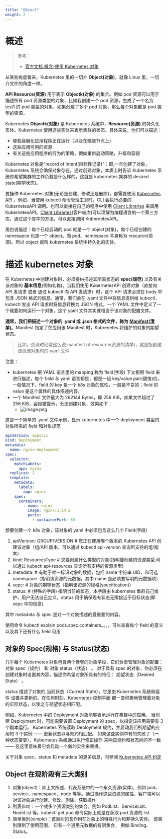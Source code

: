 ```yaml
---
title: "Object"
weight: 2
---
```


# 概述

> 参考：
> 
> - [官方文档,概念-使用 Kubernetes 对象](https://kubernetes.io/docs/concepts/overview/working-with-objects/)

从某些角度看来，Kubernetes 里的一切介 **Object(对象)**。就像 Linux 里，一切介文件的角度一样。

**API Resource(资源)** 用于表示 **Objectk(对象)** 的集合。例如 pod 资源可以用于描述所有 pod 资源类型的对象，比如我创建一个 pod 资源，生成了一个名为 test1 的 pod 类型的对象，如果创建了多个 pod 对象，那么每个对象都是 pod 类型的资源。

Kubernetes **Objectk(对象)** 是 Kubernetes 系统中，**Resource(资源)** 的持久化实体。Kubernetes 使用这些实体来表示集群的状态。具体来说，他们可以描述：

- 哪些容器化应用程序正在运行（以及在哪些节点上）
- 这些应用可用的资源
- 有关这些应用程序的行为的策略，例如重新启动策略，升级和容错

Kubernetes 对象是“record of intent(目标性记录)”：即,一旦创建了对象，Kubernetes 系统会确保对象存在。通过创建对象，本质上时告诉 Kubernetes 系统你希望集群的工作负载是什么样的，这就是 kubernetes 集群的 desired state(期望状态)。

要操作 Kubernetes 对象(无论是创建，修改还是删除)，都需要使用 [Kubernetes API](https://kubernetes.io/docs/concepts/overview/kubernetes-api/) 。例如，当使用 kubectl 命令管理工具时，CLI 会执行必要的 KubernetesAPI 调用。也可以直接在自己的程序中使用 [Client Libraries](https://kubernetes.io/docs/reference/using-api/client-libraries/) 来调用 KubernetesAPI。[Client Libraries](https://kubernetes.io/docs/reference/using-api/client-libraries/)(客户端库)可以理解为编程语言的一个第三方库，通过这个库中的方法，可以直接调用 KubernetesAPI。

用白说描述：每个已经启动的 pod 就是一个 object(对象)，每个已经创建的 namesapce 也是一个 object。而 pod、namespace 本身称为 resource(资源)。所以 object 就叫 kubernetes 系统中持久化的实体。

# 描述 kubernetes 对象

在 Kubernetes 中创建对象时，必须提供描述其所需状态的 **spec(规范)** 以及有关该对象的 **基本信息**(例如名称)。当我们使用 KubernetesAPI 创建对象（直接向 API 发请求 或者 通过 kubectl 向 API 发请求）时，这个 API 请求必须在 body 中包含 JSON 格式的信息。通常，我们会在 .yaml 文件中将信息提供给 kubectl， kubectl 发出 API 请求时将信息转换为 JSON 格式。一个 YAML 文件中定义了一个我要如何运行一个对象。这个 yaml 文件其实就相当于该对象的配置文件。

**通常，我们把描述一个对象的 .yaml 或 .json 格式的文件，称为** [**Manifest(清单)**](https://kubernetes.io/docs/reference/glossary/?all=true#term-manifest)。Manifest 指定了在应用该 Manifest 时，Kubrenetes 将维护的对象的期望状态。

> 比如，交流时经常这么说 manifest of resource(资源的清单)，就是指创建该资源对象时的 yaml 文件

注意：

- kubernetes 把 YAML 语言里的 mapping 称为 field(字段) 下文都用 field 来进行描述，每个 field 与 yaml 语言都是，都是一组 key/value pair(键值对)。一般情况下，field 的 key 是一个 k8s 对象的属性，一般是不变的；field 的 value 是这个属性的具体描述内容。
- 一个 Manifest 文件最大为 262144 Bytes，即 256 KiB，如果文件超过了 256 KiB，会报错提示，无法创建对象，效果如下：
  - ![image.png](https://notes-learning.oss-cn-beijing.aliyuncs.com/qbvmvb/1620550376332-3ee2445f-75f9-437a-9f1b-c175fd6c24d1.png)

这是一个简单的 .yaml 文件示例，显示 kubernetes 中一个 deployment 类型的对象所需的 field 和对象规范

```yaml
apiVersion: apps/v1
kind: Deployment
metadata:
  name: nginx-deployment
spec:
  selector:
    matchLabels:
      app: nginx
  replicas: 2
  template:
    metadata:
      labels:
        app: nginx
    spec:
      containers:
        - name: nginx
          image: nginx:1.14.2
          ports:
            - containerPort: 80
```

想要创建一个 k8s 对象，该对象的 yaml 中必须包含这么几个 Field(字段)

1. apiVersion: GROUP/VERSION # 您正在使用哪个版本的 Kubernetes API 创建该对象（组/API 版本，可以通过 kubectl api-version 查询所支持的组/版本）
2. kind: ResourcesType # 您要创建什么类型的对象(指明要创建的资源类型,可以通过 kubectl api-resources 查询所有支持的资源类型)
3. metadata: # 有助于唯一标识对象的数据，包括 name 字符串 UID，和可选 namespace（指明该资源的元数据，其中 name 是必须要写明的元数据项）
4. sepc: # 对象的期望状态（指明该资源的规格(specification)）
5. status: # (特殊的字段) 指明当前的状态，本字段由 kubernetes 集群自己维护，用户无法自己定义，status 用于确保现有状态无限接近于目标状态(即 sepc 中的信息)

其中 metadata 与 spec 是对一个对象描述的最重要的内容。

使用命令 kubectl explain pods.spec.containers。。。。可以查看每个 field 的意义以及其下还有什么 field 可用

## 对象的 Spec(规格) 与 Status(状态)

几乎每个 Kubernetes 对象包含两个嵌套的对象字段，它们负责管理对象的配置： 对象 spec（规约） 和 对象 status（状态） 。 对于具有 spec 的对象，你必须在创建对象时设置其内容，描述你希望对象所具有的特征： 期望状态（Desired State） 。

status 描述了对象的 当前状态（Current State），它是由 Kubernetes 系统和组件 设置并更新的。在任何时刻，Kubernetes 控制平面 都一直积极地管理着对象的实际状态，以使之与期望状态相匹配。

例如，Kubernetes 中的 Deployment 对象能够表示运行在集群中的应用。 当创建 Deployment 时，可能需要设置 Deployment 的 spec，以指定该应用需要有 3 个副本运行。 Kubernetes 系统读取 Deployment 规约，并启动我们所期望的应用的 3 个实例 —— 更新状态以与规约相匹配。 如果这些实例中有的失败了（一种状态变更），Kubernetes 系统通过执行修正操作 来响应规约和状态间的不一致 —— 在这里意味着它会启动一个新的实例来替换。

关于对象 spec、status 和 metadata 的更多信息，可参阅 [Kubernetes API 约定](https://git.k8s.io/community/contributors/devel/sig-architecture/api-conventions.md)

## Object 在现阶段有三大类别

1. 对象(object)：如上文所述，代表系统中的一个永久资源(实体)，例如 pod、service、namespace、node 等等。通过操作这些资源的属性，客户端可以对该对象进行创建、修改、删除、获取操作
2. 列表(list)：一个或多个资源类别的集合。例如 PodList、ServiceList、NodeList 等。kubectl get pod 命令实际上就是在获取 pod 资源的 list
3. 简单类别(simple)：该类别包含作用在对象上的特殊行为和非持久实体。 该类别限制了使用范围， 它有一个通用元数据的有限集合， 例如 Binding、 Status。
